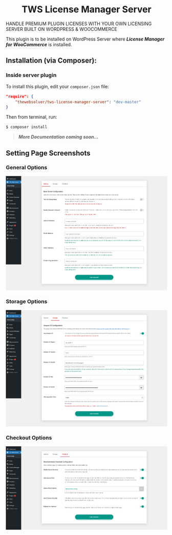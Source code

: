 
<h1 align="center">TWS License Manager Server</h1>

HANDLE PREMIUM PLUGIN LICENSES WITH YOUR OWN LICENSING SERVER BUILT ON WORDPRESS & WOOCOMMERCE

This plugin is to be installed on WordPress Server where ***License Manager for WooCommerce*** is installed.

## Installation (via Composer):
### Inside server plugin
To install this plugin, edit your `composer.json` file:
```json
"require": {
	"thewebsolver/tws-license-manager-server": "dev-master"
}
```
Then from terminal, run:
```sh
$ composer install
```

> ***More Documentation coming soon...***

## Setting Page Screenshots
### General Options
![general][general]
### Storage Options
![storage][storage]
### Checkout Options
![checkout][checkout]

[general]: Screenshots/general.png
[storage]: Screenshots/storage.png
[checkout]: Screenshots/checkout.png